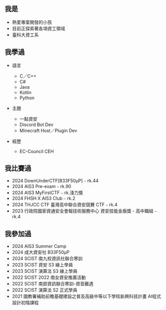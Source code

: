 ## 我是

- 熱愛專案開發的小孩
- 目前正探索著各項資工領域
- 臺科大資工系

## 我學過

- 語言
    - C／C++
    - C#
    - Java
    - Kotlin
    - Python

- 主題
    - 一點資安
    - Discord Bot Dev
    - Minecraft Host／Plugin Dev
- 經歷
    - EC-Council CEH

## 我比賽過

- 2024 DownUnderCTF[B33F50μP] ⎯ rk.44
- 2024 AIS3 Pre-exam ⎯ rk.90
- 2024 AIS3 MyFirstCTF ⎯ rk.淺力獎
- 2024 FHSH X AIS3 Club ⎯ rk.2
- 2024 THJCC CTF 臺灣高中聯合資安競賽 CTF ⎯ rk.4
- 2023 行政院國家資通安全會報技術服務中心 資安技能金盾獎 - 高中職組 ⎯ rk.4

## 我參加過

- 2024 AIS3 Summer Camp
- 2024 成大資安社 B33F50μP
- 2024 SCIST 南九校資訊社聯合寒訓
- 2023 SCIST 資安 S3 線上學員
- 2023 SCIST 演算法 S3 線上學員
- 2022 SCIST 2022 南女資安推廣活動
- 2022 SCIST 南部資訊聯合寒訓-資音難遇
- 2022 SCIST 演算法 S2 正式學員 
- 2021 國教署補助前瞻基礎建設之普及高級中等以下學校新興科技計畫 AI程式設計初階課程